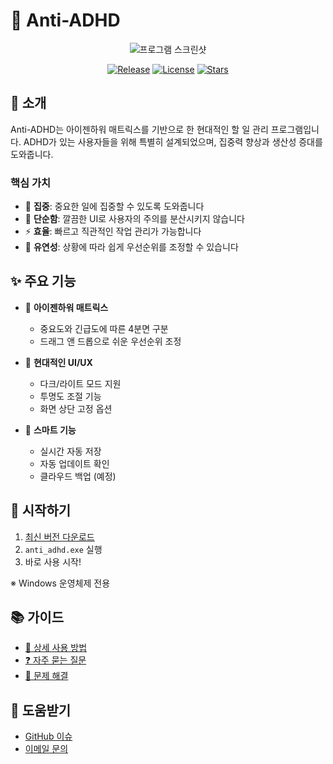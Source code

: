 # 🎯 Anti-ADHD

<div align="center">

![프로그램 스크린샷](images/screenshot.png)

[![Release](https://img.shields.io/github/v/release/octxxiii/Anti-ADHD)](https://github.com/octxxiii/Anti-ADHD/releases)
[![License](https://img.shields.io/github/license/octxxiii/Anti-ADHD)](https://github.com/octxxiii/Anti-ADHD/blob/main/LICENSE)
[![Stars](https://img.shields.io/github/stars/octxxiii/Anti-ADHD?style=social)](https://github.com/octxxiii/Anti-ADHD/stargazers)

</div>

## 🌟 소개

Anti-ADHD는 아이젠하워 매트릭스를 기반으로 한 현대적인 할 일 관리 프로그램입니다.
ADHD가 있는 사용자들을 위해 특별히 설계되었으며, 집중력 향상과 생산성 증대를 도와줍니다.

### 핵심 가치

- 🎯 **집중**: 중요한 일에 집중할 수 있도록 도와줍니다
- 🎨 **단순함**: 깔끔한 UI로 사용자의 주의를 분산시키지 않습니다
- ⚡ **효율**: 빠르고 직관적인 작업 관리가 가능합니다
- 🔄 **유연성**: 상황에 따라 쉽게 우선순위를 조정할 수 있습니다

## ✨ 주요 기능

- 🎯 **아이젠하워 매트릭스**
  - 중요도와 긴급도에 따른 4분면 구분
  - 드래그 앤 드롭으로 쉬운 우선순위 조정
  
- 🎨 **현대적인 UI/UX**
  - 다크/라이트 모드 지원
  - 투명도 조절 기능
  - 화면 상단 고정 옵션
  
- 💾 **스마트 기능**
  - 실시간 자동 저장
  - 자동 업데이트 확인
  - 클라우드 백업 (예정)

## 🚀 시작하기

1. [최신 버전 다운로드](https://github.com/octxxiii/Anti-ADHD/releases/latest)
2. `anti_adhd.exe` 실행
3. 바로 사용 시작!

※ Windows 운영체제 전용

## 📚 가이드

- [📖 상세 사용 방법](user-guide.md)
- [❓ 자주 묻는 질문](faq.md)
- [🔧 문제 해결](troubleshooting.md)

## 🤝 도움받기

- [GitHub 이슈](https://github.com/octxxiii/Anti-ADHD/issues)
- [이메일 문의](mailto:kdyw123@gmail.com) 